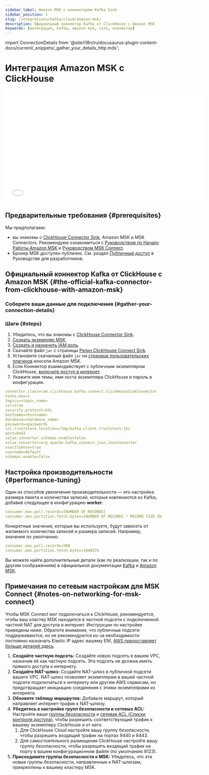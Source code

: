 ```yaml
---
sidebar_label: Amazon MSK с коннектором Kafka Sink
sidebar_position: 1
slug: /integrations/kafka/cloud/amazon-msk/
description: Официальный коннектор Kafka от ClickHouse с Amazon MSK
keywords: [интеграция, kafka, amazon msk, sink, коннектор]
---
```

import ConnectionDetails from '@site/i18n/ru/docusaurus-plugin-content-docs/current/_snippets/_gather_your_details_http.mdx';


# Интеграция Amazon MSK с ClickHouse

<div class='vimeo-container'>
  <iframe src="//www.youtube.com/embed/6lKI_WlQ3-s"
    width="640"
    height="360"
    frameborder="0"
    allow="autoplay;
    fullscreen;
    picture-in-picture"
    allowfullscreen>
  </iframe>
</div>

## Предварительные требования {#prerequisites}
Мы предполагаем:
* вы знакомы с [ClickHouse Connector Sink](../kafka-clickhouse-connect-sink.md), Amazon MSK и MSK Connectors. Рекомендуем ознакомиться с [Руководством по Началу Работы Amazon MSK](https://docs.aws.amazon.com/msk/latest/developerguide/getting-started.html) и [Руководством MSK Connect](https://docs.aws.amazon.com/msk/latest/developerguide/msk-connect.html).
* Брокер MSK доступен публично. См. раздел [Публичный доступ](https://docs.aws.amazon.com/msk/latest/developerguide/public-access.html) в Руководстве для разработчиков.

## Официальный коннектор Kafka от ClickHouse с Amazon MSK {#the-official-kafka-connector-from-clickhouse-with-amazon-msk}

### Соберите ваши данные для подключения {#gather-your-connection-details}

<ConnectionDetails />

### Шаги {#steps}
1. Убедитесь, что вы знакомы с [ClickHouse Connector Sink](../kafka-clickhouse-connect-sink.md).
1. [Создать экземпляр MSK](https://docs.aws.amazon.com/msk/latest/developerguide/create-cluster.html).
1. [Создать и назначить IAM роль](https://docs.aws.amazon.com/msk/latest/developerguide/create-client-iam-role.html).
1. Скачайте файл `jar` с страницы [Релиз ClickHouse Connect Sink](https://github.com/ClickHouse/clickhouse-kafka-connect/releases).
1. Установите скачанный файл `jar` на [странице пользовательских плагинов](https://docs.aws.amazon.com/msk/latest/developerguide/msk-connect-plugins.html) консоли Amazon MSK.
1. Если Коннектор взаимодействует с публичным экземпляром ClickHouse, [включите доступ в интернет](https://docs.aws.amazon.com/msk/latest/developerguide/msk-connect-internet-access.html).
1. Укажите имя темы, имя хоста экземпляра ClickHouse и пароль в конфигурации.
```yml
connector.class=com.clickhouse.kafka.connect.ClickHouseSinkConnector
tasks.max=1
topics=<topic_name>
ssl=true
security.protocol=SSL
hostname=<hostname>
database=<database_name>
password=<password>
ssl.truststore.location=/tmp/kafka.client.truststore.jks
port=8443
value.converter.schemas.enable=false
value.converter=org.apache.kafka.connect.json.JsonConverter
exactlyOnce=true
username=default
schemas.enable=false
```

## Настройка производительности {#performance-tuning}
Один из способов увеличения производительности — это настройка размера пакета и количества записей, которые извлекаются из Kafka, добавив следующее в конфигурацию **worker**:
```yml
consumer.max.poll.records=[NUMBER OF RECORDS]
consumer.max.partition.fetch.bytes=[NUMBER OF RECORDS * RECORD SIZE IN BYTES]
```

Конкретные значения, которые вы используете, будут зависеть от желаемого количества записей и размера записей. Например, значения по умолчанию:
```yml
consumer.max.poll.records=500
consumer.max.partition.fetch.bytes=1048576
```

Вы можете найти дополнительные детали (как по реализации, так и по другим соображениям) в официальной документации [Kafka](https://kafka.apache.org/documentation/#consumerconfigs) и 
[Amazon MSK](https://docs.aws.amazon.com/msk/latest/developerguide/msk-connect-workers.html#msk-connect-create-custom-worker-config).

## Примечания по сетевым настройкам для MSK Connect {#notes-on-networking-for-msk-connect}

Чтобы MSK Connect мог подключаться к ClickHouse, рекомендуется, чтобы ваш кластер MSK находился в частной подсети с подключенной частной NAT для доступа в интернет. Инструкции по настройке приведены ниже. Обратите внимание, что публичные подсети поддерживаются, но не рекомендуются из-за необходимости постоянно назначать Elastic IP адрес вашему ENI, [AWS предоставляет больше деталей здесь](https://docs.aws.amazon.com/msk/latest/developerguide/msk-connect-internet-access.html).

1. **Создайте частную подсеть:** Создайте новую подсеть в вашем VPC, назначив её как частную подсеть. Эта подсеть не должна иметь прямого доступа к интернету.
1. **Создайте NAT-шлюз:** Создайте NAT-шлюз в публичной подсети вашего VPC. NAT-шлюз позволяет экземплярам в вашей частной подсети подключаться к интернету или другим AWS сервисам, но предотвращает инициацию соединения с этими экземплярами из интернета.
1. **Обновите таблицу маршрутов:** Добавьте маршрут, который направляет интернет-трафик к NAT-шлюзу.
1. **Убедитесь в настройке групп безопасности и сетевых ACL:** Настройте ваши [группы безопасности](https://docs.aws.amazon.com/vpc/latest/userguide/vpc-security-groups.html) и [сетевая ACL (Списки контроля доступа)](https://docs.aws.amazon.com/vpc/latest/userguide/vpc-network-acls.html), чтобы разрешить соответствующий трафик к вашему экземпляру ClickHouse и от него.
   1. Для ClickHouse Cloud настройте вашу группу безопасности, чтобы разрешить входящий трафик на портах 9440 и 8443. 
   1. Для самостоятельного размещения ClickHouse настройте вашу группу безопасности, чтобы разрешить входящий трафик на порту в вашем конфигурационном файле (по умолчанию 8123).
1. **Присоедините группы безопасности к MSK:** Убедитесь, что эти новые группы безопасности, направленные к NAT-шлюзам, прикреплены к вашему кластеру MSK.
